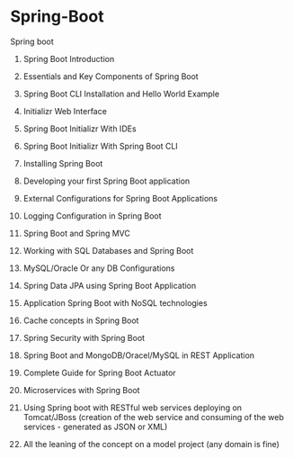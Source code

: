 # Spring-Boot
Spring boot 
1. Spring Boot Introduction
2. Essentials and Key Components of Spring Boot
3. Spring Boot CLI Installation and Hello World Example
4. Initializr Web Interface
5. Spring Boot Initializr With IDEs
6. Spring Boot Initializr With Spring Boot CLI
7. Installing Spring Boot
8. Developing your first Spring Boot application
9. External Configurations for Spring Boot Applications
10. Logging Configuration in Spring Boot
11. Spring Boot and Spring MVC
12. Working with SQL Databases and Spring Boot
13. MySQL/Oracle Or any DB Configurations 
14. Spring Data JPA using Spring Boot Application
15. Application Spring Boot with NoSQL technologies
16. Cache concepts in  Spring Boot
17. Spring Security  with Spring Boot
18. Spring Boot and MongoDB/Oracel/MySQL in REST Application
19. Complete Guide for Spring Boot Actuator
20. Microservices with Spring Boot
21. Using Spring boot with RESTful web services deploying on Tomcat/JBoss
      (creation of the web service and consuming of the web services - generated as JSON or XML)

22. All the leaning of the concept on a model project (any domain is fine)
